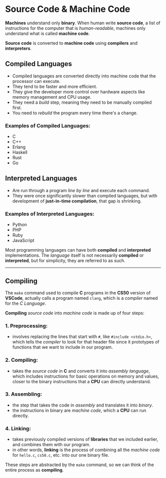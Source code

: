 # Source Code & Machine Code

**Machines** understand only **binary**. When human write **source code**, a list of instructions for the computer that is _human-readable_, machines only understand what is called **machine code**.

**Source code** is converted to **machine code** using **compilers** and **interpreters**.

## Compiled Languages

- Compiled languages are converted directly into machine code that the processor can execute.
- They tend to be faster and more efficient.
- They give the developer more control over hardware aspects like memory management and CPU usage.
- They need a _build_ step, meaning they need to be manually compiled first.
- You need to _rebuild_ the program every time there's a change.

### Examples of Compiled Languages:

- C
- C++
- Erlang
- Haskell
- Rust
- Go

## Interpreted Languages

- Are run through a program _line by line_ and execute each command.
- They were once significantly slower than compiled languages, but with development of **just-in-time compilation**, that gap is shrinking.

### Examples of Interpreted Languages:

- Python
- PHP
- Ruby
- JavaScript

Most programming languages can have both **compiled** and **interpreted** implementations. The _language_ itself is not necessarily **compiled** or **interpreted**, but for simplicity, they are referred to as such.

---

## Compiling

The `make` command used to compile **C** programs in the **CS50** version of **VSCode**, actually calls a program named `clang`, which is a _compiler_ named for the _C Language_.

**Compiling** _source code_ into _machine code_ is made up of four steps:

### 1. Preprocessing:

- involves replacing the lines that start with `#`, like `#include <stdio.h>`, which tells the _compiler_ to look for that header file since it prototypes of functions that we want to include in our program.

### 2. Compiling:

- takes the _source code_ in **C** and converts it into _assembly language_, which includes instructions for basic operations on memory and values, closer to the binary instructions that a **CPU** can directly understand.

### 3. Assembling:

- the step that takes the code in _assembly_ and translates it into _binary_.
- the instructions in binary are _machine code_, which a **CPU** can run directly.

### 4. Linking:

- takes previously compiled versions of **libraries** that we included earlier, and combines them with our program.
- in other words, **linking** is the process of combining all the _machine code_ for `hello.c`, `cs50.c`, etc. into our one binary file.

These steps are abstracted by the `make` command, so we can think of the entire process as **compiling**.
